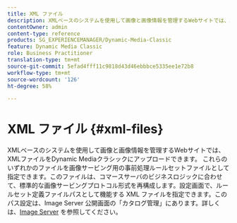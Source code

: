 ```yaml
---
title: XML ファイル
description: XMLベースのシステムを使用して画像と画像情報を管理するWebサイトでは、XMLファイルをDynamic Mediaクラシックにアップロードできます。 XMLファイルについての詳細。
contentOwner: admin
content-type: reference
products: SG_EXPERIENCEMANAGER/Dynamic-Media-Classic
feature: Dynamic Media Classic
role: Business Practitioner
translation-type: tm+mt
source-git-commit: 5efad4fff11c9818d43d46ebbbce5335ee1e72b8
workflow-type: tm+mt
source-wordcount: '126'
ht-degree: 58%

---
```



# XML ファイル {#xml-files}

XMLベースのシステムを使用して画像と画像情報を管理するWebサイトでは、XMLファイルをDynamic Mediaクラシックにアップロードできます。 これらのいずれかのファイルを画像サービング用の事前処理ルールセットファイルとして指定できます。このファイルは、コマースサーバのビジネスロジックに合わせて、標準的な画像サービングプロトコル形式を再構成します。設定画面で、ルールセット定義ファイルパスとして機能する XML ファイルを指定できます。このパス設定は、Image Server 公開画面の「カタログ管理」にあります。詳しくは、[Image Server](publish-setup.md#image_server) を参照してください。
